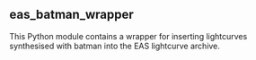 ## eas_batman_wrapper

This Python module contains a wrapper for inserting lightcurves synthesised with
batman into the EAS lightcurve archive.
